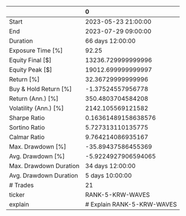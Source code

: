 |                        | 0                          |
|:-----------------------|:---------------------------|
| Start                  | 2023-05-23 21:00:00        |
| End                    | 2023-07-29 09:00:00        |
| Duration               | 66 days 12:00:00           |
| Exposure Time [%]      | 92.25                      |
| Equity Final [$]       | 13236.729999999996         |
| Equity Peak [$]        | 19012.699999999997         |
| Return [%]             | 32.36729999999996          |
| Buy & Hold Return [%]  | -1.37524557956778          |
| Return (Ann.) [%]      | 350.4803704584208          |
| Volatility (Ann.) [%]  | 2142.105569121582          |
| Sharpe Ratio           | 0.16361489158638576        |
| Sortino Ratio          | 5.727313110135775          |
| Calmar Ratio           | 9.764214086935167          |
| Max. Drawdown [%]      | -35.89437586455369         |
| Avg. Drawdown [%]      | -5.9224927906594065        |
| Max. Drawdown Duration | 34 days 12:00:00           |
| Avg. Drawdown Duration | 5 days 10:00:00            |
| # Trades               | 21                         |
| ticker                 | RANK-5-KRW-WAVES           |
| explain                | # Explain RANK-5-KRW-WAVES |